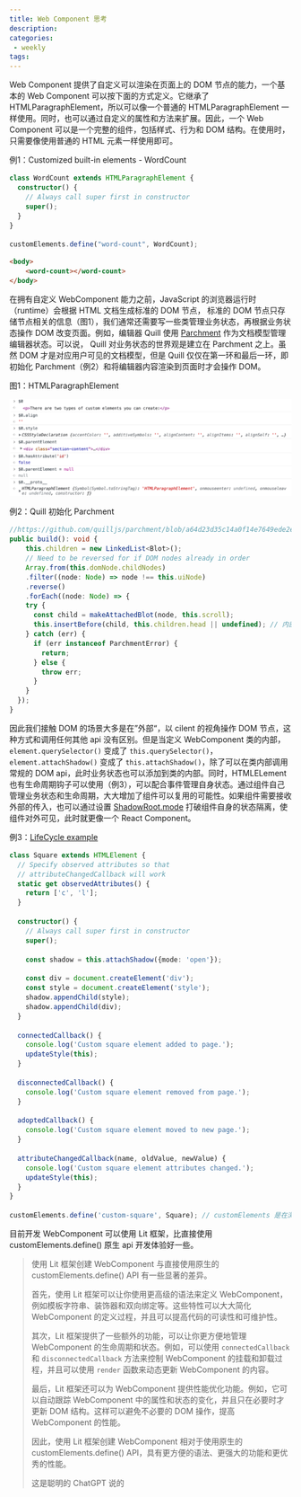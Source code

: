 ```yaml
---
title: Web Component 思考
description:
categories:
 - weekly
tags:
---
```

Web Component 提供了自定义可以渲染在页面上的 DOM 节点的能力，一个基本的 Web Component 可以按下面的方式定义。它继承了 HTMLParagraphElement，所以可以像一个普通的 HTMLParagraphElement 一样使用。同时，也可以通过自定义的属性和方法来扩展。因此，一个 Web Component 可以是一个完整的组件，包括样式、行为和 DOM 结构。在使用时，只需要像使用普通的 HTML 元素一样使用即可。

例1：Customized built-in elements - WordCount
```typescript
class WordCount extends HTMLParagraphElement {
  constructor() {
    // Always call super first in constructor
    super();
  }
}

customElements.define("word-count", WordCount);
```
```html
<body>
    <word-count></word-count>
</body>
```

在拥有自定义 WebComponent 能力之前，JavaScript 的浏览器运行时（runtime）会根据 HTML 文档生成标准的 DOM 节点， 标准的 DOM 节点只存储节点相关的信息（图1），我们通常还需要写一些类管理业务状态，再根据业务状态操作 DOM 改变页面。例如，编辑器 Quill 使用 [Parchment](https://github.com/quilljs/parchment)  作为文档模型管理编辑器状态。可以说， Quill 对业务状态的世界观是建立在 Parchment 之上。虽然 DOM 才是对应用户可见的文档模型，但是 Quill 仅仅在第一环和最后一环，即初始化 Parchment（例2）和将编辑器内容渲染到页面时才会操作 DOM。

图1：HTMLParagraphElement

![HTMLParagraphElement](https://raw.githubusercontent.com/thorseraq/picb/main/imgs/20221211183849.png)

例2：Quill 初始化 Parchment
```typescript
//https://github.com/quilljs/parchment/blob/a64d23d35c14a0f14e7649ede2e24330919ee73d/src/blot/abstract/parent.ts#L64
public build(): void {
    this.children = new LinkedList<Blot>();
  	// Need to be reversed for if DOM nodes already in order
    Array.from(this.domNode.childNodes)
    .filter((node: Node) => node !== this.uiNode)
    .reverse()
    .forEach((node: Node) => {
    try {
      const child = makeAttachedBlot(node, this.scroll);
      this.insertBefore(child, this.children.head || undefined); // 内部使用链表而并非和 DOM 类似的树存储 Blot 节点
    } catch (err) {
      if (err instanceof ParchmentError) {
        return;
      } else {
        throw err;
      }
    }
  });
}
```

因此我们接触 DOM 的场景大多是在”外部“，以 cilent 的视角操作 DOM 节点，这种方式和调用任何其他 api 没有区别。但是当定义 WebComponent 类的内部，`element.querySelector()` 变成了 `this.querySelector()`，`element.attachShadow()` 变成了 `this.attachShadow()`，除了可以在类内部调用常规的 DOM api，此时业务状态也可以添加到类的内部。同时，HTMLELement 也有生命周期钩子可以使用（例3），可以配合事件管理自身状态。通过组件自己管理业务状态和生命周期，大大增加了组件可以复用的可能性。如果组件需要接收外部的传入，也可以通过设置 [ShadowRoot.mode](https://developer.mozilla.org/en-US/docs/Web/API/ShadowRoot/mode) 打破组件自身的状态隔离，使组件对外可见，此时就更像一个 React Component。

例3：[LifeCycle example](https://github.com/mdn/web-components-examples/blob/3bf4d03ce56ce5098709a2693d2e9d92036ee5bc/life-cycle-callbacks/main.js#L2)

```typescript
class Square extends HTMLElement {
  // Specify observed attributes so that
  // attributeChangedCallback will work
  static get observedAttributes() {
    return ['c', 'l'];
  }

  constructor() {
    // Always call super first in constructor
    super();

    const shadow = this.attachShadow({mode: 'open'});

    const div = document.createElement('div');
    const style = document.createElement('style');
    shadow.appendChild(style);
    shadow.appendChild(div);
  }

  connectedCallback() {
    console.log('Custom square element added to page.');
    updateStyle(this);
  }

  disconnectedCallback() {
    console.log('Custom square element removed from page.');
  }

  adoptedCallback() {
    console.log('Custom square element moved to new page.');
  }

  attributeChangedCallback(name, oldValue, newValue) {
    console.log('Custom square element attributes changed.');
    updateStyle(this);
  }
}

customElements.define('custom-square', Square); // customElements 是在浏览器 window 中存在的对象
```

目前开发 WebComponent 可以使用 Lit 框架，比直接使用 customElements.define() 原生 api 开发体验好一些。

> 使用 Lit 框架创建 WebComponent 与直接使用原生的 customElements.define() API 有一些显著的差异。
>
> 首先，使用 Lit 框架可以让你使用更高级的语法来定义 WebComponent，例如模板字符串、装饰器和双向绑定等。这些特性可以大大简化 WebComponent 的定义过程，并且可以提高代码的可读性和可维护性。
>
> 其次，Lit 框架提供了一些额外的功能，可以让你更方便地管理 WebComponent 的生命周期和状态。例如，可以使用 `connectedCallback` 和 `disconnectedCallback` 方法来控制 WebComponent 的挂载和卸载过程，并且可以使用 `render` 函数来动态更新 WebComponent 的内容。
>
> 最后，Lit 框架还可以为 WebComponent 提供性能优化功能。例如，它可以自动跟踪 WebComponent 中的属性和状态的变化，并且只在必要时才更新 DOM 结构。这样可以避免不必要的 DOM 操作，提高 WebComponent 的性能。
>
> 因此，使用 Lit 框架创建 WebComponent 相对于使用原生的 customElements.define() API，具有更方便的语法、更强大的功能和更优秀的性能。
>
> 这是聪明的 ChatGPT 说的
